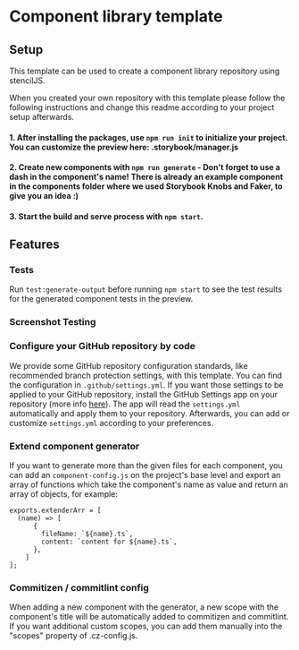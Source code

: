 # Component library template
## Setup
This template can be used to create a component library repository using stencilJS.

When you created your own repository with this template please follow the following instructions and change this readme according to your project setup afterwards.

#### 1. After installing the packages, use `npm run init` to initialize your project. You can customize the preview here: .storybook/manager.js
#### 2. Create new components with `npm run generate` - Don't forget to use a dash in the component's name! There is already an example component in the components folder where we used Storybook Knobs and Faker, to give you an idea :)
#### 3. Start the build and serve process with `npm start`.

## Features
### Tests
Run `test:generate-output` before running `npm start` to see the test results for the generated component tests in the preview.
### Screenshot Testing

### Configure your GitHub repository by code
We provide some GitHub repository configuration standards, like recommended branch protection settings, with this template. You can find the configuration in `.github/settings.yml`. If you want those settings to be applied to your GitHub repository, install the GitHub Settings app on your repository (more info [here](https://github.com/apps/settings)). The app will read the `settings.yml` automatically and apply them to your repository. Afterwards, you can add or customize `settings.yml` according to your preferences.

### Extend component generator
If you want to generate more than the given files for each component, you can add an `component-config.js` on the project's base level and export an array of functions which take the component's name as value and return an array of objects, for example:
```
exports.extenderArr = [
  (name) => [
      {
        fileName: `${name}.ts`,
        content: `content for ${name}.ts`,
      },
    ]
];
```
### Commitizen / commitlint config
When adding a new component with the generator, a new scope with the component's title will be automatically added to commitizen and commitlint. If you want additional custom scopes, you can add them manually into the "scopes" property of .cz-config.js.